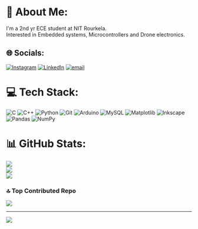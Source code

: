 # 💫 About Me:
I'm a 2nd yr ECE student at NIT Rourkela.<br>Interested in Embedded systems, Microcontrollers and Drone electronics.


## 🌐 Socials:
[![Instagram](https://img.shields.io/badge/Instagram-%23E4405F.svg?logo=Instagram&logoColor=white)](https://instagram.com/ayusman1005) [![LinkedIn](https://img.shields.io/badge/LinkedIn-%230077B5.svg?logo=linkedin&logoColor=white)](https://linkedin.com/in/ayusman-behera-43354b270) [![email](https://img.shields.io/badge/Email-D14836?logo=gmail&logoColor=white)](mailto:ayusmanbehera438@gmail.com) 

# 💻 Tech Stack:
![C](https://img.shields.io/badge/c-%2300599C.svg?style=for-the-badge&logo=c&logoColor=white) ![C++](https://img.shields.io/badge/c++-%2300599C.svg?style=for-the-badge&logo=c%2B%2B&logoColor=white) ![Python](https://img.shields.io/badge/python-3670A0?style=for-the-badge&logo=python&logoColor=ffdd54) ![Git](https://img.shields.io/badge/git-%23F05033.svg?style=for-the-badge&logo=git&logoColor=white) ![Arduino](https://img.shields.io/badge/-Arduino-00979D?style=for-the-badge&logo=Arduino&logoColor=white) ![MySQL](https://img.shields.io/badge/mysql-4479A1.svg?style=for-the-badge&logo=mysql&logoColor=white) ![Matplotlib](https://img.shields.io/badge/Matplotlib-%23ffffff.svg?style=for-the-badge&logo=Matplotlib&logoColor=black) ![Inkscape](https://img.shields.io/badge/Inkscape-e0e0e0?style=for-the-badge&logo=inkscape&logoColor=080A13) ![Pandas](https://img.shields.io/badge/pandas-%23150458.svg?style=for-the-badge&logo=pandas&logoColor=white) ![NumPy](https://img.shields.io/badge/numpy-%23013243.svg?style=for-the-badge&logo=numpy&logoColor=white)
# 📊 GitHub Stats:
![](https://github-readme-stats.vercel.app/api?username=ayusman-1005&theme=dark&hide_border=false&include_all_commits=true&count_private=false)<br/>
![](https://nirzak-streak-stats.vercel.app/?user=ayusman-1005&theme=dark&hide_border=false)<br/>
![](https://github-readme-stats.vercel.app/api/top-langs/?username=ayusman-1005&theme=dark&hide_border=false&include_all_commits=true&count_private=false&layout=compact)

### 🔝 Top Contributed Repo
![](https://github-contributor-stats.vercel.app/api?username=ayusman-1005&limit=5&theme=dark&combine_all_yearly_contributions=true)

---
[![](https://visitcount.itsvg.in/api?id=ayusman-1005&icon=5&color=0)](https://visitcount.itsvg.in)

<!-- Proudly created with GPRM ( https://gprm.itsvg.in ) -->
